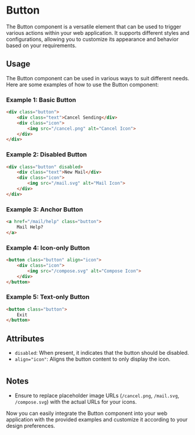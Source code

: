# Button 

The Button component is a versatile element that can be used to trigger various actions within your web application. It supports different styles and configurations, allowing you to customize its appearance and behavior based on your requirements.

## Usage

The Button component can be used in various ways to suit different needs. Here are some examples of how to use the Button component:

### Example 1: Basic Button

```html
<div class="button">
    <div class="text">Cancel Sending</div>
    <div class="icon">
        <img src="/cancel.png" alt="Cancel Icon">
    </div>
</div>
```

### Example 2: Disabled Button

```html
<div class="button" disabled>
    <div class="text">New Mail</div>
    <div class="icon">
        <img src="/mail.svg" alt="Mail Icon">
    </div>
</div>
```

### Example 3: Anchor Button

```html
<a href="/mail/help" class="button">
    Mail Help?
</a>
```

### Example 4: Icon-only Button

```html
<button class="button" align="icon">
    <div class="icon">
        <img src="/compose.svg" alt="Compose Icon">
    </div>
</button>
```

### Example 5: Text-only Button

```html
<button class="button">
    Exit
</button>
```

## Attributes

- `disabled`: When present, it indicates that the button should be disabled.
- `align="icon"`: Aligns the button content to only display the icon.

#

## Notes

- Ensure to replace placeholder image URLs (`/cancel.png`, `/mail.svg`, `/compose.svg`) with the actual URLs for your icons.

Now you can easily integrate the Button component into your web application with the provided examples and customize it according to your design preferences.
